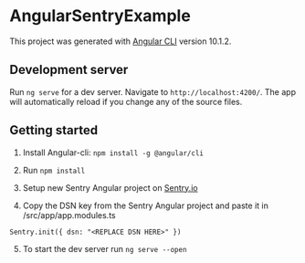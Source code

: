 # AngularSentryExample

This project was generated with [Angular CLI](https://github.com/angular/angular-cli) version 10.1.2.

## Development server

Run `ng serve` for a dev server. Navigate to `http://localhost:4200/`. The app will automatically reload if you change any of the source files.

## Getting started

1. Install Angular-cli: `npm install -g @angular/cli`

2. Run `npm install`

3. Setup new Sentry Angular project on [Sentry.io](Sentry.io)

4. Copy the DSN key from the Sentry Angular project and paste it in /src/app/app.modules.ts

`Sentry.init({
  dsn: "<REPLACE DSN HERE>"
})`

5. To start the dev server run `ng serve --open`
